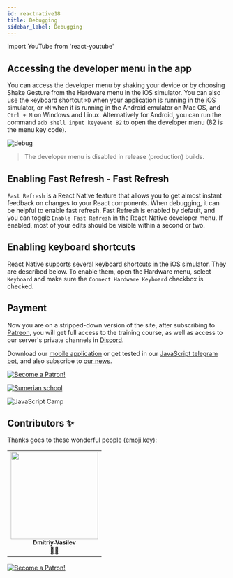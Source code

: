 ```yaml
---
id: reactnative18
title: Debugging
sidebar_label: Debugging
---
```


import YouTube from 'react-youtube'

## Accessing the developer menu in the app

You can access the developer menu by shaking your device or by choosing Shake Gesture from the Hardware menu in the iOS simulator. You can also use the keyboard shortcut `⌘D` when your application is running in the iOS simulator, or `⌘M` when it is running in the Android emulator on Mac OS, and `Ctrl + M` on Windows and Linux. Alternatively for Android, you can run the command `adb shell input keyevent 82` to open the developer menu (82 is the menu key code).

![debug](https://reactnative.dev/assets/images/DeveloperMenu-f22b01f374248b3242dfb3a1017f98a8.png)

> The developer menu is disabled in release (production) builds.

## Enabling Fast Refresh - Fast Refresh

`Fast Refresh` is a React Native feature that allows you to get almost instant feedback on changes to your React components. When debugging, it can be helpful to enable fast refresh. Fast Refresh is enabled by default, and you can toggle `Enable Fast Refresh` in the React Native developer menu. If enabled, most of your edits should be visible within a second or two.

## Enabling keyboard shortcuts

React Native supports several keyboard shortcuts in the iOS simulator. They are described below. To enable them, open the Hardware menu, select `Keyboard` and make sure the `Connect Hardware Keyboard` checkbox is checked.

## Payment

Now you are on a stripped-down version of the site, after subscribing to [Patreon](https://www.patreon.com/javascriptcamp), you will get full access to the training course, as well as access to our server's private channels in [Discord](https://discord.gg/6GDAfXn).

Download our [mobile application](http://onelink.to/njhc95) or get tested in our [JavaScript telegram bot](https://t.me/javascriptcamp_bot), and also subscribe to [our news](https://t.me/javascriptapp).

[![Become a Patron!](/Img/logo/patreon.jpg)](https://www.patreon.com/bePatron?u=31769291)


[![Sumerian school](/img/app.jpg)](http://onelink.to/njhc95)

![JavaScript Camp](/img/bandlink.png)

## Contributors ✨

Thanks goes to these wonderful people ([emoji key](https://allcontributors.org/docs/en/emoji-key)):

<table>
  <tr>
    <td align="center"><a href="https://fullstackserverless.github.io/"><img src="https://avatars0.githubusercontent.com/u/6774813?v=4?s=200" width="200px;" alt=""/><br /><sub><b>Dmitriy Vasilev</b></sub></a><br /> <a href="https://github.com/gHashTag/react-native-village/commits?author=gHashTag" title="Documentation">📖💲</a></td>
  </tr>
</table>

[![Become a Patron!](/img/logo/patreon.jpg)](https://www.patreon.com/bePatron?u=31769291)
